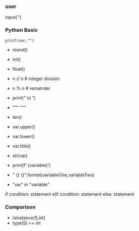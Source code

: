 ### user

input('')

### Python Basic

```
print(var,"")
```

* round()
* int()
* float()
* n // n # integer division
* n %  n # remainder

* print(" \n ")
* """  """
* len()
* var.upper()
* var.lower()
* var.title()
* str(var)
* print(f' {variable}')
* " {} {}".format(variableOne,variableTwo)
* "var" in "variable"

if condition:
    statement
elif condition:
    statement
else:
    statement

### Comparison

* isinstance(5,int)
* type(5) == int
